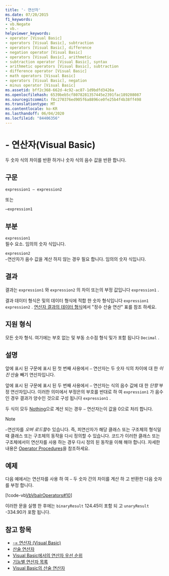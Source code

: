 ```yaml
---
title: '- 연산자'
ms.date: 07/20/2015
f1_keywords:
- vb.Negate
- vb.-
helpviewer_keywords:
- operator [Visual Basic]
- operators [Visual Basic], subtraction
- operators [Visual Basic], difference
- negation operator [Visual Basic]
- operators [Visual Basic], arithmetic
- subtraction operator [Visual Basic], syntax
- arithmetic operators [Visual Basic], subtraction
- difference operator [Visual Basic]
- math operators [Visual Basic]
- operators [Visual Basic], negation
- minus operator [Visual Basic]
ms.assetid: bff2c368-662d-4c92-ac87-1d9bdfd3426a
ms.openlocfilehash: 6539beb5cf8078281357445e2391fac189208087
ms.sourcegitcommit: f8c270376ed905f6a8896ce0fe25b4f4b38ff498
ms.translationtype: MT
ms.contentlocale: ko-KR
ms.lasthandoff: 06/04/2020
ms.locfileid: "84406356"
---
```

# <a name="--operator-visual-basic"></a>- 연산자(Visual Basic)
두 숫자 식의 차이를 반환 하거나 숫자 식의 음수 값을 반환 합니다.  
  
## <a name="syntax"></a>구문  
  
```vb  
expression1 – expression2
```
  
또는

```vb  
–expression1  
```  
  
## <a name="parts"></a>부분  
 `expression1`  
 필수 요소. 임의의 숫자 식입니다.  
  
 `expression2`  
 `–`연산자가 음수 값을 계산 하지 않는 경우 필요 합니다. 임의의 숫자 식입니다.  
  
## <a name="result"></a>결과  
 결과는 `expression1` 와 `expression2` 의 차이 또는의 부정 값입니다 `expression1` .  
  
 결과 데이터 형식은 및의 데이터 형식에 적합 한 숫자 형식입니다 `expression1` `expression2` . [연산자 결과의 데이터 형식](data-types-of-operator-results.md)에서 "정수 산술 연산" 표를 참조 하세요.  
  
## <a name="supported-types"></a>지원 형식  
 모든 숫자 형식. 여기에는 부호 없는 및 부동 소수점 형식 및가 포함 됩니다 `Decimal` .  
  
## <a name="remarks"></a>설명  
 앞에 표시 된 구문에 표시 된 첫 번째 사용에서 `–` 연산자는 두 숫자 식의 차이에 대 한 *이진* 산술 빼기 연산자입니다.  
  
 앞에 표시 된 구문에 표시 된 두 번째 사용에서 `–` 연산자는 식의 음수 값에 대 한 *단항* 부정 연산자입니다. 이러한 의미에서 부정은의 부호를 반대로 하 여 `expression1` 가 음수인 경우 결과가 양수인 것으로 구성 됩니다 `expression1` .  
  
 두 식이 모두 [Nothing](../nothing.md)으로 계산 되는 경우 `–` 연산자는이 값을 0으로 처리 합니다.  
  
> [!NOTE]
> `–`연산자를 *오버 로드할*수 있습니다. 즉, 피연산자가 해당 클래스 또는 구조체의 형식일 때 클래스 또는 구조체의 동작을 다시 정의할 수 있습니다. 코드가 이러한 클래스 또는 구조체에서이 연산자를 사용 하는 경우 다시 정의 된 동작을 이해 해야 합니다. 자세한 내용은 [Operator Procedures](../../programming-guide/language-features/procedures/operator-procedures.md)을 참조하세요.  
  
## <a name="example"></a>예제  
 다음 예에서는 연산자를 사용 하 여 `–` 두 숫자 간의 차이를 계산 하 고 반환한 다음 숫자를 부정 합니다.  
  
 [!code-vb[VbVbalrOperators#10](~/samples/snippets/visualbasic/VS_Snippets_VBCSharp/VbVbalrOperators/VB/Class1.vb#10)]  
  
 이러한 문을 실행 한 후에는 `binaryResult` 124.45이 포함 되 고 `unaryResult` -334.90가 포함 됩니다.  
  
## <a name="see-also"></a>참고 항목

- [-= 연산자 (Visual Basic)](subtraction-assignment-operator.md)
- [산술 연산자](arithmetic-operators.md)
- [Visual Basic에서의 연산자 우선 순위](operator-precedence.md)
- [기능별 연산자 목록](operators-listed-by-functionality.md)
- [Visual Basic의 산술 연산자](../../programming-guide/language-features/operators-and-expressions/arithmetic-operators.md)
